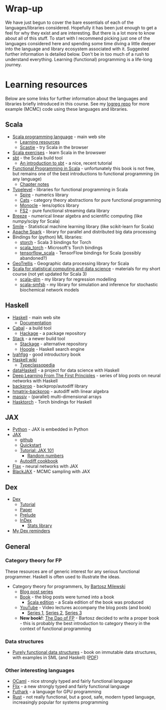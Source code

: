 # Wrap-up

We have just begun to cover the bare essentials of each of the languages/libraries considered. Hopefully it has been just enough to get a feel for why they exist and are interesting. But there is a lot more to know about all of this stuff. To start with I recommend picking just one of the languages considered here and spending some time diving a little deeper into the language and library ecosystem associated with it. Suggested further information is detailed below. Don't be in too much of a rush to understand everything. Learning (functional) programming is a life-long journey.


# Learning resources

Below are some links for further information about the languages and libraries briefly introduced in this course. See my [logreg repo](https://github.com/darrenjw/logreg) for more example (MCMC) code using these languages and libraries.

## Scala

* [Scala programming language](https://www.scala-lang.org/) - main web site
    * [Learning resources](https://docs.scala-lang.org/)
	* [Scastie](https://scastie.scala-lang.org/) - try Scala in the browser
* [Scala exercises](https://www.scala-exercises.org/) - learn Scala in the browswer
* [sbt](https://www.scala-sbt.org/) - the Scala build tool
    * [An introduction to sbt](https://blog.rockthejvm.com/sbt-tutorial/) - a nice, recent tutorial
* [Functional Programming in Scala](https://www.manning.com/books/functional-programming-in-scala) - unfortunately this book is not free, but remains one of the best introductions to functional programming (in any language)
    * [Chapter notes](https://github.com/fpinscala/fpinscala)
* [Typelevel](https://typelevel.org/) - libraries for functional programming in Scala
    * [Spire](https://typelevel.org/spire/) - numerics library
	* [Cats](https://typelevel.org/cats/) - category theory abstractions for pure functional programming
	* [Monocle](https://www.optics.dev/Monocle/) - lens/optics library
	* [FS2](https://fs2.io/) - pure functional streaming data library
* [Breeze](https://github.com/scalanlp/breeze/) - numerical linear algebra and scientific computing (like numpy/scipy for Scala)
* [Smile](https://haifengl.github.io/) - Statistical machine learning library (like scikit-learn for Scala)
* [Apache Spark](https://spark.apache.org/) - library for parallel and distributed big data processing
* Bindings for (python) ML libraries:
    * [storch](https://storch.dev/) - Scala 3 bindings for Torch
	* [scala_torch](https://github.com/microsoft/scala_torch) - Microsoft's Torch bindings
	* [tensorflow_scala](http://platanios.org/tensorflow_scala/) - TensorFlow bindings for Scala (possibly abandoned?)
* [GeoTrellis](https://geotrellis.io/) - Geographic data processing library for Scala
* [Scala for statistical computing and data science](https://github.com/darrenjw/scala-course/blob/master/StartHere.md) - materials for my short course (not yet updated for Scala 3)
    * [scala-glm](https://github.com/darrenjw/scala-glm) - my library for regression modelling
	* [scala-smfsb](https://github.com/darrenjw/scala-smfsb) - my library for simulation and inference for stochastic biochemical network models

## Haskell

* [Haskell](https://www.haskell.org/) - main web site
    * [Documentation](https://www.haskell.org/documentation/)
* [Cabal](https://www.haskell.org/cabal/) - a build tool
    * [Hackage](https://hackage.haskell.org/) - a package repository
* [Stack](https://docs.haskellstack.org/en/stable/) - a newer build tool
    * [Stackage](https://www.stackage.org/) - alternative repository
    * [Hoogle](https://hoogle.haskell.org/) - Haskell search engine
* [lyahfgg](http://learnyouahaskell.com/) - good introductory book
* [Haskell wiki](https://wiki.haskell.org/Haskell)
    * [Typeclassopedia](https://wiki.haskell.org/Typeclassopedia)
* [dataHaskell](https://www.datahaskell.org/) - a project for data science with Haskell
* [Deep Learning From The First Principles](https://penkovsky.com/neural-networks/) - series of blog posts on neural networks with Haskell
* [backprop](https://backprop.jle.im/) - backprop/autodiff library
* [hmatrix-backprop](https://hackage.haskell.org/package/hmatrix-backprop) - autodiff with linear algebra
* [massiv](https://hackage.haskell.org/package/massiv) - (parallel) multi-dimensional arrays
* [Hasktorch](http://hasktorch.org/) - Torch bindings for Haskell


## JAX

* [Python](https://www.python.org/) - JAX is embedded in Python
* [JAX](https://jax.readthedocs.io/en/latest/)
    * [github](https://github.com/google/jax)
	* [Quickstart](https://jax.readthedocs.io/en/latest/notebooks/quickstart.html)
	* [Tutorial: JAX 101](https://jax.readthedocs.io/en/latest/jax-101/)
	    * [Random numbers](https://jax.readthedocs.io/en/latest/jax-101/05-random-numbers.html)
	* [Autodiff cookbook](https://jax.readthedocs.io/en/latest/notebooks/autodiff_cookbook.html)
* [Flax](https://flax.readthedocs.io/en/latest/guides/flax_basics.html) - neural networks with JAX
* [BlackJAX](https://blackjax-devs.github.io/blackjax/) - MCMC sampling with JAX


## Dex

* [Dex](https://github.com/google-research/dex-lang)
    * [Tutorial](https://google-research.github.io/dex-lang/examples/tutorial.html)
	* [Paper](https://arxiv.org/abs/2104.05372)
	* [Prelude](https://google-research.github.io/dex-lang/prelude.html)
	* [InDex](https://google-research.github.io/dex-lang/index.html)
	    * [Stats library](https://google-research.github.io/dex-lang/lib/stats.html)
* [My Dex reminders](https://github.com/darrenjw/djwhacks/blob/master/dex/Reminders.md)


## General

### Category theory for FP

These resources are of generic interest for any serious functional programmer. Haskell is often used to illustrate the ideas.

* Category theory for programmers, by [Bartosz Milewski](https://bartoszmilewski.com/)
    * [Blog post series](https://bartoszmilewski.com/2014/10/28/category-theory-for-programmers-the-preface/)
    * [Book](https://github.com/hmemcpy/milewski-ctfp-pdf/) - the blog posts were turned into a book
	    * [Scala edition](https://github.com/hmemcpy/milewski-ctfp-pdf/releases/tag/v1.3.0) - a Scala edition of the book was produced
    * [YouTube](https://www.youtube.com/channel/UC8BtBl8PNgd3vWKtm2yJ7aA) - Video lectures accompany the blog posts (and book)
	    * [Series 1](https://www.youtube.com/playlist?list=PLbgaMIhjbmEnaH_LTkxLI7FMa2HsnawM_), [Series 2](https://www.youtube.com/playlist?list=PLbgaMIhjbmElia1eCEZNvsVscFef9m0dm), [Series 3](https://www.youtube.com/playlist?list=PLbgaMIhjbmEn64WVX4B08B4h2rOtueWIL)
    * **New book!**: [The Dao of FP](https://github.com/BartoszMilewski/Publications/raw/master/TheDaoOfFP/DaoFP.pdf) - Bartosz decided to write a proper book - this is probably the best introduction to category theory in the context of functional programming
	
### Data structures
	
* [Purely functional data structures](https://books.google.co.uk/books?id=IV8hAwAAQBAJ) - book on immutable data structures, with examples in SML (and Haskell) ([PDF](https://doc.lagout.org/programmation/Functional%20Programming/Chris_Okasaki-Purely_Functional_Data_Structures-Cambridge_University_Press%281998%29.pdf))

### Other interesting languages

* [OCaml](https://ocaml.org/) - nice strongly typed and fairly functional language
* [Flix](https://flix.dev/) - a new strongly typed and fairly functional language
* [Futhark](https://futhark-lang.org/) - a language for GPU programming
* [Rust](https://www.rust-lang.org/) - not really functional, but a good, safe, modern typed language, increasingly popular for systems programming

